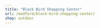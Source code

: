 ```yaml
---
title: "Black Bird Shopping Center"
url: /medford/black-bird-shopping-center/
shop: outdoor
---
```

